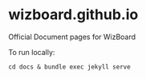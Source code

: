 # wizboard.github.io
Official Document pages for WizBoard

To run locally:
```
cd docs & bundle exec jekyll serve
```
